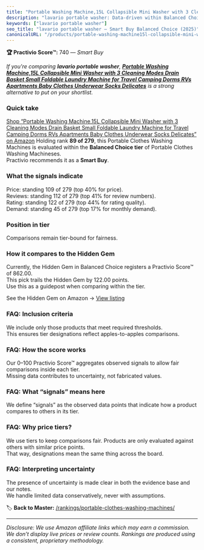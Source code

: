 ```yaml
---
title: "Portable Washing Machine,15L Collapsible Mini Washer with 3 Cleaning Modes Drain Basket Small Foldable Laundry Machine for Travel Camping Dorms RVs Apartments Baby Clothes Underwear Socks Delicates"
description: "lavario portable washer: Data-driven within Balanced Choice ranking using the Practivio Score™. Positioned by quality, value, demand, findability, momentum."
keywords: ["lavario portable washer"]
seo_title: "lavario portable washer — Smart Buy Balanced Choice (2025)"
canonicalURL: "/products/portable-washing-machine15l-collapsible-mini-washer-with-3-cleaning-modes-drain-basket-small-foldable-laundry-machine-for-travel-camping-dorms-rvs-apartments-baby-clothes-underwear-socks-delicates-B0DYSMHX2R/"
---
```


**🏆 Practivio Score™:** 740 — _Smart Buy_


*If you're comparing **lavario portable washer**, **[Portable Washing Machine,15L Collapsible Mini Washer with 3 Cleaning Modes Drain Basket Small Foldable Laundry Machine for Travel Camping Dorms RVs Apartments Baby Clothes Underwear Socks Delicates](https://www.amazon.com/dp/B0DYSMHX2R?tag=practivio-20)** is a strong alternative to put on your shortlist.*
### Quick take
[Shop “Portable Washing Machine,15L Collapsible Mini Washer with 3 Cleaning Modes Drain Basket Small Foldable Laundry Machine for Travel Camping Dorms RVs Apartments Baby Clothes Underwear Socks Delicates” on Amazon](https://www.amazon.com/dp/B0DYSMHX2R?tag=practivio-20)
Holding rank **89 of 279**, this Portable Clothes Washing Machines is evaluated within the **Balanced Choice tier** of Portable Clothes Washing Machineses.  
Practivio recommends it as a **Smart Buy**.

### What the signals indicate
Price: standing 109 of 279 (top 40% for price).  
Reviews: standing 112 of 279 (top 41% for review numbers).  
Rating: standing 122 of 279 (top 44% for rating quality).  
Demand: standing 45 of 279 (top 17% for monthly demand).

### Position in tier
Comparisons remain tier-bound for fairness.

### How it compares to the Hidden Gem
Currently, the Hidden Gem in Balanced Choice registers a Practivio Score™ of 862.00.  
This pick trails the Hidden Gem by 122.00 points.  
Use this as a guidepost when comparing within the tier.  

See the Hidden Gem on Amazon → [View listing](https://www.amazon.com/dp/B07B94ZR74?tag=practivio-20)

### FAQ: Inclusion criteria
We include only those products that meet required thresholds.  
This ensures tier designations reflect apples-to-apples comparisons.

### FAQ: How the score works
Our 0–100 Practivio Score™ aggregates observed signals to allow fair comparisons inside each tier.  
Missing data contributes to uncertainty, not fabricated values.

### FAQ: What “signals” means here
We define “signals” as the observed data points that indicate how a product compares to others in its tier.

### FAQ: Why price tiers?
We use tiers to keep comparisons fair. Products are only evaluated against others with similar price points.  
That way, designations mean the same thing across the board.

### FAQ: Interpreting uncertainty
The presence of uncertainty is made clear in both the evidence base and our notes.  
We handle limited data conservatively, never with assumptions.


🏷️ **Back to Master:** [/rankings/portable-clothes-washing-machines/](/rankings/portable-clothes-washing-machines/)

---
_Disclosure: We use Amazon affiliate links which may earn a commission. We don’t display live prices or review counts. Rankings are produced using a consistent, proprietary methodology._
